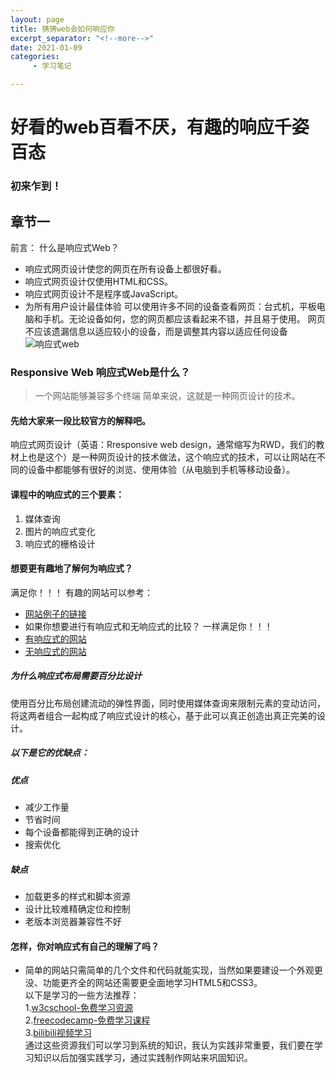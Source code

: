 ```yaml
---
layout: page
title: 猜猜web会如何响应你
excerpt_separator: "<!--more-->"
date: 2021-01-09
categories:
     - 学习笔记

---
```


# 好看的web百看不厌，有趣的响应千姿百态
### 初来乍到！
## 章节一
<!--more-->
前言：
什么是响应式Web？
- 响应式网页设计使您的网页在所有设备上都很好看。
- 响应式网页设计仅使用HTML和CSS。
- 响应式网页设计不是程序或JavaScript。
- 为所有用户设计最佳体验 
可以使用许多不同的设备查看网页：台式机，平板电脑和手机。无论设备如何，您的网页都应该看起来不错，并且易于使用。
网页不应该遗漏信息以适应较小的设备，而是调整其内容以适应任何设备
 ![响应式web](https://gitee.com/GF-2731/penguin_web/raw/628e9831425edff95119599964f23bce3f4e5264/assets/%E5%93%8D%E5%BA%94%E5%BC%8F.jpg)
### Responsive Web 响应式Web是什么？
> 一个网站能够兼容多个终端
简单来说，这就是一种网页设计的技术。
#### 先给大家来一段比较官方的解释吧。
响应式网页设计（英语：Rresponsive web design，通常缩写为RWD，我们的教材上也是这个）是一种网页设计的技术做法，这个响应式的技术，可以让网站在不同的设备中都能够有很好的浏览、使用体验（从电脑到手机等移动设备）。
#### 课程中的响应式的三个要素：
1. 媒体查询
2. 图片的响应式变化
3. 响应式的栅格设计
#### 想要更有趣地了解何为响应式？
满足你！！！
有趣的网站可以参考：
- [网站例子的链接](https://alistapart.com/article/responsive-web-design/)
- 如果你想要进行有响应式和无响应式的比较？
一样满足你！！！
- [有响应式的网站](http://wcy.nfu.edu.cn/)
- [无响应式的网站](http://www.sysu.edu.cn/2012/cn/index.htm)

##### 为什么响应式布局需要百分比设计
使用百分比布局创建流动的弹性界面，同时使用媒体查询来限制元素的变动访问，将这两者组合一起构成了响应式设计的核心，基于此可以真正创造出真正完美的设计。
##### 以下是它的优缺点：
##### 优点
- 减少工作量
- 节省时间
- 每个设备都能得到正确的设计
- 搜索优化
##### 缺点
- 加载更多的样式和脚本资源
- 设计比较难精确定位和控制
- 老版本浏览器兼容性不好
#### 怎样，你对响应式有自己的理解了吗？
* 简单的网站只需简单的几个文件和代码就能实现，当然如果要建设一个外观更没、功能更齐全的网站还需要更全面地学习HTML5和CSS3。   
以下是学习的一些方法推荐：  
1.[w3cschool-免费学习资源](http://www.w3school.com.cn/index.html)  
2.[freecodecamp-免费学习课程](https://freecodecamp.cn/home)  
3.[bilibili视频学习](https://www.bilibili.com/video/av21557880?from=search&seid=14968601991001796513)   
通过这些资源我们可以学习到系统的知识，我认为实践非常重要，我们要在学习知识以后加强实践学习，通过实践制作网站来巩固知识。

